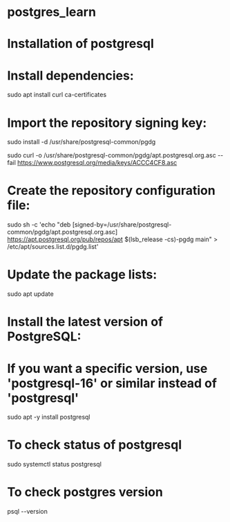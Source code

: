 # postgres_learn

# Installation of postgresql

# Install dependencies:

sudo apt install curl ca-certificates

# Import the repository signing key:

sudo install -d /usr/share/postgresql-common/pgdg

sudo curl -o /usr/share/postgresql-common/pgdg/apt.postgresql.org.asc --fail https://www.postgresql.org/media/keys/ACCC4CF8.asc

# Create the repository configuration file:

sudo sh -c 'echo "deb [signed-by=/usr/share/postgresql-common/pgdg/apt.postgresql.org.asc] https://apt.postgresql.org/pub/repos/apt $(lsb_release -cs)-pgdg main" > /etc/apt/sources.list.d/pgdg.list'

# Update the package lists:

sudo apt update

# Install the latest version of PostgreSQL:
# If you want a specific version, use 'postgresql-16' or similar instead of 'postgresql'

sudo apt -y install postgresql

# To check status of postgresql 

sudo systemctl status postgresql

# To check postgres version

psql --version
